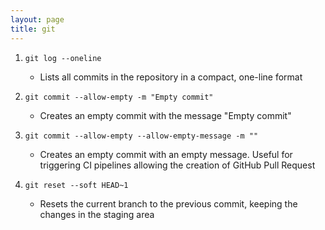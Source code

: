 ```yaml
---
layout: page
title: git
---
```


1. `git log --oneline`
    - Lists all commits in the repository in a compact, one-line format

2. `git commit --allow-empty -m "Empty commit"`
    - Creates an empty commit with the message "Empty commit"

3. `git commit --allow-empty --allow-empty-message -m ""`
    - Creates an empty commit with an empty message. Useful for triggering CI pipelines allowing the creation of GitHub Pull Request

4. `git reset --soft HEAD~1`
    - Resets the current branch to the previous commit, keeping the changes in the staging area